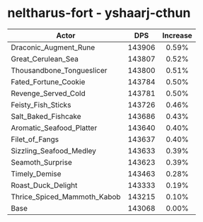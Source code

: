 # neltharus-fort - yshaarj-cthun
| Actor | DPS | Increase |
|---|:---:|:---:|
|Draconic_Augment_Rune|143906|0.59%|
|Great_Cerulean_Sea|143807|0.52%|
|Thousandbone_Tongueslicer|143800|0.51%|
|Fated_Fortune_Cookie|143784|0.50%|
|Revenge_Served_Cold|143781|0.50%|
|Feisty_Fish_Sticks|143726|0.46%|
|Salt_Baked_Fishcake|143686|0.43%|
|Aromatic_Seafood_Platter|143640|0.40%|
|Filet_of_Fangs|143637|0.40%|
|Sizzling_Seafood_Medley|143633|0.39%|
|Seamoth_Surprise|143623|0.39%|
|Timely_Demise|143463|0.28%|
|Roast_Duck_Delight|143333|0.19%|
|Thrice_Spiced_Mammoth_Kabob|143215|0.10%|
|Base|143068|0.00%|
